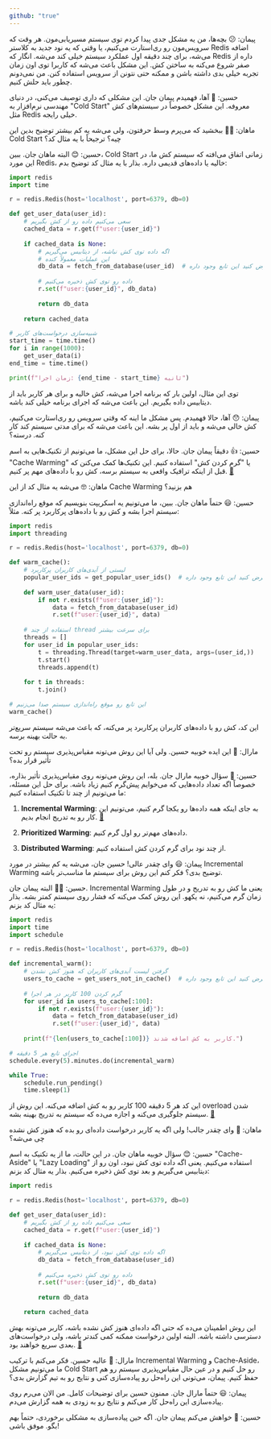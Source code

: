 ```yaml
---
github: "true"
---
```

پیمان: 😕 بچه‌ها، من یه مشکل جدی پیدا کردم توی سیستم مسیریابی‌مون. هر وقت که سرویس‌مون رو ری‌استارت می‌کنیم، یا وقتی که یه نود جدید به کلاستر Redis اضافه می‌شه، برای چند دقیقه اول عملکرد سیستم خیلی کند می‌شه. انگار که Redis داره از صفر شروع می‌کنه به ساختن کش. این مشکل باعث می‌شه که کاربرا توی اون زمان تجربه خیلی بدی داشته باشن و ممکنه حتی نتونن از سرویس استفاده کنن. من نمی‌دونم چطور باید حلش کنیم.

حسین: 🤔 آها، فهمیدم پیمان جان. این مشکلی که داری توصیف می‌کنی، در دنیای مهندسی نرم‌افزار به "Cold Start" معروفه. این مشکل خصوصاً در سیستم‌های کش مثل Redis خیلی رایجه. 

ماهان: 🙋‍♂️ ببخشید که می‌پرم وسط حرفتون، ولی می‌شه یه کم بیشتر توضیح بدین این Cold Start چیه؟ ترجیحاً با یه مثال کد؟

حسین: 😊 البته ماهان جان. ببین، Cold Start زمانی اتفاق می‌افته که سیستم کش ما، در این مورد Redis، خالیه یا داده‌های قدیمی داره. بذار با یه مثال کد توضیح بدم:

```python
import redis
import time

r = redis.Redis(host='localhost', port=6379, db=0)

def get_user_data(user_id):
    # سعی می‌کنیم داده رو از کش بگیریم
    cached_data = r.get(f"user:{user_id}")
    
    if cached_data is None:
        # اگه داده توی کش نباشه، از دیتابیس می‌گیریم
        # این عملیات معمولاً کنده
        db_data = fetch_from_database(user_id)  # فرض کنید این تابع وجود داره
        
        # داده رو توی کش ذخیره می‌کنیم
        r.set(f"user:{user_id}", db_data)
        
        return db_data
    
    return cached_data

# شبیه‌سازی درخواست‌های کاربر
start_time = time.time()
for i in range(1000):
    get_user_data(i)
end_time = time.time()

print(f"زمان اجرا: {end_time - start_time} ثانیه")
```

توی این مثال، اولین بار که برنامه اجرا می‌شه، کش خالیه و برای هر کاربر باید از دیتابیس داده بگیریم. این باعث می‌شه که اجرای برنامه خیلی کند باشه.

پیمان: 😯 آها، حالا فهمیدم. پس مشکل ما اینه که وقتی سرویس رو ری‌استارت می‌کنیم، کش خالی می‌شه و باید از اول پر بشه. این باعث می‌شه که برای مدتی سیستم کند کار کنه. درسته؟

حسین: 👍 دقیقاً پیمان جان. حالا، برای حل این مشکل، ما می‌تونیم از تکنیک‌هایی به اسم "Cache Warming" یا "گرم کردن کش" استفاده کنیم. این تکنیک‌ها کمک می‌کنن که قبل از اینکه ترافیک واقعی به سیستم برسه، کش رو با داده‌های مهم پر کنیم. [🔗](https://aws.amazon.com/caching/best-practices/)

ماهان: 🤓 می‌شه یه مثال کد از این Cache Warming هم بزنید؟

حسین: 😃 حتماً ماهان جان. ببین، ما می‌تونیم یه اسکریپت بنویسیم که موقع راه‌اندازی سیستم اجرا بشه و کش رو با داده‌های پرکاربرد پر کنه. مثلاً:

```python
import redis
import threading

r = redis.Redis(host='localhost', port=6379, db=0)

def warm_cache():
    # لیستی از آیدی‌های کاربران پرکاربرد
    popular_user_ids = get_popular_user_ids()  # فرض کنید این تابع وجود داره
    
    def warm_user_data(user_id):
        if not r.exists(f"user:{user_id}"):
            data = fetch_from_database(user_id)
            r.set(f"user:{user_id}", data)
    
    # استفاده از چند thread برای سرعت بیشتر
    threads = []
    for user_id in popular_user_ids:
        t = threading.Thread(target=warm_user_data, args=(user_id,))
        t.start()
        threads.append(t)
    
    for t in threads:
        t.join()

# این تابع رو موقع راه‌اندازی سیستم صدا می‌زنیم
warm_cache()
```

این کد، کش رو با داده‌های کاربران پرکاربرد پر می‌کنه، که باعث می‌شه سیستم سریع‌تر به حالت بهینه برسه.

مارال: 🧐 این ایده خوبیه حسین. ولی آیا این روش می‌تونه مقیاس‌پذیری سیستم رو تحت تأثیر قرار بده؟

حسین: 🤔 سؤال خوبیه مارال جان. بله، این روش می‌تونه روی مقیاس‌پذیری تأثیر بذاره، خصوصاً اگه تعداد داده‌هایی که می‌خوایم پیش‌گرم کنیم زیاد باشه. برای حل این مسئله، ما می‌تونیم از چند تا تکنیک استفاده کنیم:

1. **Incremental Warming**: به جای اینکه همه داده‌ها رو یکجا گرم کنیم، می‌تونیم این کار رو به تدریج انجام بدیم. [🔗](https://aws.amazon.com/blogs/database/a-walkthrough-of-the-cache-warming-feature-for-amazon-elasticache-for-redis/)

2. **Prioritized Warming**: داده‌های مهم‌تر رو اول گرم کنیم. 
3. **Distributed Warming**: از چند نود برای گرم کردن کش استفاده کنیم. 

پیمان: 😃 وای چقدر عالی! حسین جان، می‌شه یه کم بیشتر در مورد Incremental Warming توضیح بدی؟ فکر کنم این روش برای سیستم ما مناسب‌تر باشه.

حسین: 👨‍🏫 البته پیمان جان. Incremental Warming یعنی ما کش رو به تدریج و در طول زمان گرم می‌کنیم، نه یکهو. این روش کمک می‌کنه که فشار روی سیستم کمتر بشه. بذار یه مثال کد بزنم:

```python
import redis
import time
import schedule

r = redis.Redis(host='localhost', port=6379, db=0)

def incremental_warm():
    # گرفتن لیست آیدی‌های کاربران که هنوز کش نشدن
    users_to_cache = get_users_not_in_cache()  # فرض کنید این تابع وجود داره
    
    # گرم کردن 100 کاربر در هر اجرا
    for user_id in users_to_cache[:100]:
        if not r.exists(f"user:{user_id}"):
            data = fetch_from_database(user_id)
            r.set(f"user:{user_id}", data)
    
    print(f"{len(users_to_cache[:100])} کاربر به کش اضافه شدند.")

# اجرای تابع هر 5 دقیقه
schedule.every(5).minutes.do(incremental_warm)

while True:
    schedule.run_pending()
    time.sleep(1)
```

این کد هر 5 دقیقه 100 کاربر رو به کش اضافه می‌کنه. این روش از overload شدن سیستم جلوگیری می‌کنه و اجازه می‌ده که سیستم به تدریج بهینه بشه. [🔗](https://redis.com/blog/cache-warming-techniques/)

ماهان: 🤯 وای چقدر جالب! ولی اگه یه کاربر درخواست داده‌ای رو بده که هنوز کش نشده چی می‌شه؟

حسین: 😊 سؤال خوبیه ماهان جان. در این حالت، ما از یه تکنیک به اسم "Cache-Aside" یا "Lazy Loading" استفاده می‌کنیم. یعنی اگه داده توی کش نبود، اون رو از دیتابیس می‌گیریم و بعد توی کش ذخیره می‌کنیم. بذار یه مثال کد بزنم:

```python
import redis

r = redis.Redis(host='localhost', port=6379, db=0)

def get_user_data(user_id):
    # سعی می‌کنیم داده رو از کش بگیریم
    cached_data = r.get(f"user:{user_id}")
    
    if cached_data is None:
        # اگه داده توی کش نبود، از دیتابیس می‌گیریم
        db_data = fetch_from_database(user_id)
        
        # داده رو توی کش ذخیره می‌کنیم
        r.set(f"user:{user_id}", db_data)
        
        return db_data
    
    return cached_data
```

این روش اطمینان می‌ده که حتی اگه داده‌ای هنوز کش نشده باشه، کاربر می‌تونه بهش دسترسی داشته باشه. البته اولین درخواست ممکنه کمی کندتر باشه، ولی درخواست‌های بعدی سریع خواهند بود. [🔗](https://docs.microsoft.com/en-us/azure/architecture/patterns/cache-aside)

مارال: 👏 عالیه حسین. فکر می‌کنم با ترکیب Incremental Warming و Cache-Aside، ما می‌تونیم مشکل Cold Start رو حل کنیم و در عین حال مقیاس‌پذیری سیستم رو هم حفظ کنیم. پیمان، می‌تونی این راه‌حل رو پیاده‌سازی کنی و نتایج رو به تیم گزارش بدی؟

پیمان: 😃 حتماً مارال جان. ممنون حسین برای توضیحات کامل. من الان می‌رم روی پیاده‌سازی این راه‌حل کار می‌کنم و نتایج رو به زودی به همه گزارش می‌دم.

حسین: 🙌 خواهش می‌کنم پیمان جان. اگه حین پیاده‌سازی به مشکلی برخوردی، حتماً بهم بگو. موفق باشی!

